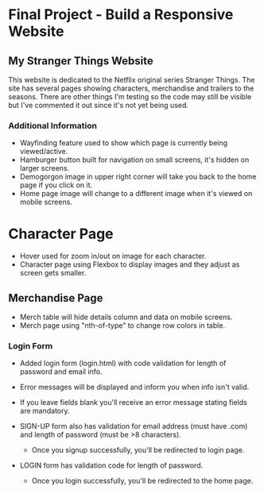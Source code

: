 # Final Project - Build a Responsive Website

## My Stranger Things Website
This website is dedicated to the Netflix original series Stranger Things.  The site has several pages showing characters,
merchandise and trailers to the seasons. There are other things I'm testing so the code may still be visible but I've commented
it out since it's not yet being used.

### Additional Information
- Wayfinding feature used to show which page is currently being viewed/active.
- Hamburger button built for navigation on small screens, it's hidden on larger screens.
- Demogorgon image in upper right corner will take you back to the home page if you click on it.
- Home page image will change to a different image when it's viewed on mobile screens.

# Character Page
- Hover used for zoom in/out on image for each character.
- Character page using Flexbox to display images and they adjust as screen gets smaller.

## Merchandise Page
- Merch table will hide details column and data on mobile screens.
- Merch page using "nth-of-type" to change row colors in table.

### Login Form
- Added login form (login.html) with code validation for length of password and email info.
- Error messages will be displayed and inform you when info isn't valid.
- If you leave fields blank you'll receive an error message stating fields are mandatory.

- SIGN-UP form also has validation for email address (must have .com) and length of password (must be >8 characters).
    - Once you signup successfully, you'll be redirected to login page.
- LOGIN form has validation code for length of password.
    - Once you login successfully, you'll be redirected to the home page.

